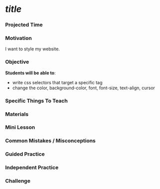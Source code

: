 # ___title___

### Projected Time


### Motivation
I want to style my website.


### Objective
**Students will be able to**:
- write css selectors that target a specific tag
- change the color, background-color, font, font-size, text-align, cursor


### Specific Things To Teach


### Materials


### Mini Lesson


### Common Mistakes / Misconceptions


### Guided Practice


### Independent Practice


### Challenge
